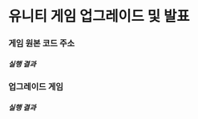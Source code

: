 <h1>유니티 게임 업그레이드 및 발표</h1>

<h3>게임 원본 코드 주소</h3>

<h5>실행 결과</h5>

<h3>업그레이드 게임</h3>

<h5>실행 결과</h5>
